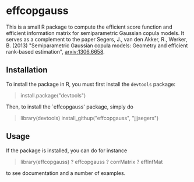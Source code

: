 effcopgauss
===========

This is a small R package to compute the efficient score function and efficient information matrix for semiparametric Gaussian copula models. It serves as a complement to the paper Segers, J., van den Akker, R., Werker, B. (2013) "Semiparametric Gaussian copula models: Geometry and efficient rank-based estimation", [arxiv:1306.6658](http://arxiv.org/abs/1306.6658).

Installation
------------

To install the package in R, you must first install the `devtools` package:

  > install.package("devtools")
  
Then, to install the `effcopgauss' package, simply do

  > library(devtools)
  > install_githup("effcopgauss", "jjjsegers")

Usage
-----

If the package is installed, you can do for instance

  > library(effcopgauss)
  > ? effcopgauss
  > ? corrMatrix
  > ? effInfMat
  
to see documentation and a number of examples.